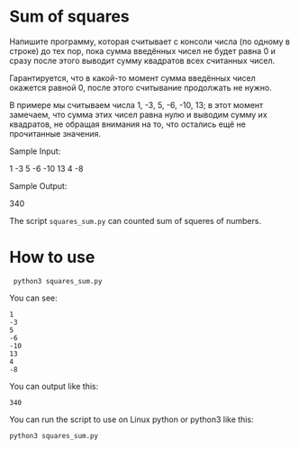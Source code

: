 # Sum of squares

Напишите программу, которая считывает с консоли числа (по одному в строке) до тех пор, пока сумма введённых чисел не будет равна 0 и сразу после этого выводит сумму квадратов всех считанных чисел.

Гарантируется, что в какой-то момент сумма введённых чисел окажется равной 0, после этого считывание продолжать не нужно.

В примере мы считываем числа 1, -3, 5, -6, -10, 13; в этот момент замечаем, что сумма этих чисел равна нулю и выводим сумму их квадратов, не обращая внимания на то, что остались ещё не прочитанные значения.﻿

Sample Input:

1
-3
5
-6
-10
13
4
-8

Sample Output:

340

The script ```squares_sum.py``` can counted sum of squeres of numbers.


# How to use

```
 python3 squares_sum.py
 ```
You can see:
```
1
-3
5
-6
-10
13
4
-8

```

You can output like this:
```
340

```
 



You can run the script to use on Linux python or python3 like this:

``` python3 squares_sum.py ``` 